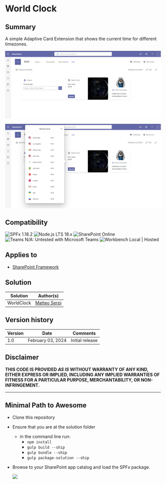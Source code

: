 # World Clock

## Summary

A simple Adaptive Card Extension that shows the current time for different timezones.

![screen01](./assets/Screen01.png)

![screen02](./assets/Screen02.png)

## Compatibility

![SPFx 1.18.2](https://img.shields.io/badge/SPFx-1.18.2-green.svg)
![Node.js LTS 18.x](https://img.shields.io/badge/Node.js-LTS%2018.x-green.svg)
![SharePoint Online](https://img.shields.io/badge/SharePoint-Online-yellow.svg)
![Teams N/A: Untested with Microsoft Teams](https://img.shields.io/badge/Teams-N%2FA-lightgrey.svg "Untested with Microsoft Teams")
![Workbench Local | Hosted](https://img.shields.io/badge/Workbench-Local%20%7C%20Hosted-green.svg)

## Applies to

- [SharePoint Framework](https://docs.microsoft.com/sharepoint/dev/spfx/sharepoint-framework-overview)

## Solution

| Solution   | Author(s)                                 |
| ---------- | ----------------------------------------- |
| WorldClock | [Matteo Serpi](https://github.com/srpmtt) |

## Version history

| Version | Date              | Comments        |
| ------- | ----------------- | --------------- |
| 1.0     | February 03, 2024 | Initial release |

## Disclaimer

**THIS CODE IS PROVIDED _AS IS_ WITHOUT WARRANTY OF ANY KIND, EITHER EXPRESS OR IMPLIED, INCLUDING ANY IMPLIED WARRANTIES OF FITNESS FOR A PARTICULAR PURPOSE, MERCHANTABILITY, OR NON-INFRINGEMENT.**

---

## Minimal Path to Awesome

- Clone this repository
- Ensure that you are at the solution folder

  - in the command line run:
    - `npm install`
    - `gulp build --ship`
    - `gulp bundle --ship`
    - `gulp package-solution --ship`

- Browse to your SharePoint app catalog and load the SPFx package.

    <img src="https://pnptelemetry.azurewebsites.net/sp-dev-fx-aces/samples/ImageCard-WorldClock" />
